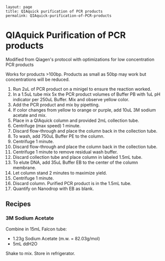 ~~~
layout: page
title: QIAquick purification of PCR products
permalink: QIAquick-purification-of-PCR-products
~~~

# QIAquick Purification of PCR products
Modified from Qiagen's protocol with optimizations for low concentration PCR products

Works for products >100bp. Products as small as 50bp may work but concentrations will be reduced.

1. Run 2uL of PCR product on a minigel to ensure the reaction worked.
2. In a 1.5uL tube mix 5x the PCR product volumes of Buffer PB with 1uL pH indicator per 250uL Buffer. Mix and observe yellow color.
3. Add the PCR product and mix by pipetting.
4. If color changes from yellow to orange or purple, add 10uL 3M sodium acetate and mix.
5. Place in a QIAquick column and provided 2mL collection tube.
6. Centrifuge (max speed) 1 minute.
7. Discard flow-through and place the column back in the collection tube.
8. To wash, add 750uL Buffer PE to the column.
9. Centrifuge 1 minute.
10. Discard flow-through and place the column back in the collection tube.
11. Centrifuge 1 minute to remove residual wash buffer.
12. Discard collection tube and place column in labeled 1.5mL tube.
13. To elute DNA, add 35uL Buffer EB to the center of the column membrane.
14. Let column stand 2 minutes to maximize yield.
15. Centrifuge 1 minute.
16. Discard column. Purified PCR product is in the 1.5mL tube.
17. Quantify on Nanodrop with EB as blank.

## Recipes

### 3M Sodium Acetate

Combine in 15mL Falcon tube:
  * 1.23g Sodium Acetate (m.w. = 82.03g/mol)
  * 5mL ddH2O

Shake to mix. Store in refrigerator.
